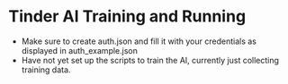 # Tinder AI Training and Running

* Make sure to create auth.json and fill it with your credentials as displayed in auth_example.json
* Have not yet set up the scripts to train the AI, currently just collecting training data.
